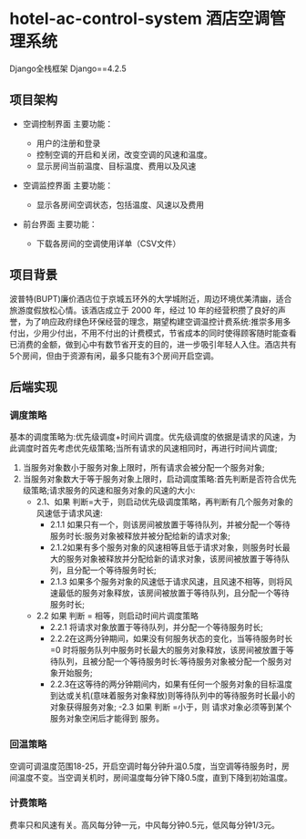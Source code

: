 # hotel-ac-control-system 酒店空调管理系统

Django全栈框架
Django==4.2.5

## 项目架构

- 空调控制界面
    主要功能：
    - 用户的注册和登录
    - 控制空调的开启和关闭，改变空调的风速和温度。
    - 显示房间当前温度、目标温度、费用以及风速

- 空调监控界面
    主要功能：
    - 显示各房间空调状态，包括温度、风速以及费用

- 前台界面
    主要功能：
    - 下载各房间的空调使用详单（CSV文件）

## 项目背景

波普特(BUPT)廉价酒店位于京城五环外的大学城附近，周边环境优美清幽，适合旅游度假放松心情。该酒店成立于 2000 年，经过 10 年的经营积攒了良好的声誉，为了响应政府绿色环保经营的理念，期望构建空调温控计费系统:推崇多用多付出，少用少付出，不用不付出的计费模式，节省成本的同时使得顾客随时能查看已消费的金额，做到心中有数节省开支的目的，进一步吸引年轻人入住。酒店共有5个房间，但由于资源有闲，最多只能有3个房间开启空调。

## 后端实现

### 调度策略
基本的调度策略为:优先级调度+时间片调度。优先级调度的依据是请求的风速，为此调度时首先考虑优先级策略;当所有请求的风速相同时，再进行时间片调度;
1) 当服务对象数小于服务对象上限时，所有请求会被分配一个服务对象;
2) 当服务对象数大于等于服务对象上限时，启动调度策略:首先判断是否符合优先级策略;请求服务的风速和服务对象的风速的大小:
    - 2.1、如果 判断=大于，则启动优先级调度策略，再判断有几个服务对象的风速低于请求风速:
        - 2.1.1 如果只有一个，则该房间被放置于等待队列，并被分配一个等待服务时长:服务对象被释放并被分配给新的请求对象;
        - 2.1.2如果有多个服务对象的风速相等且低于请求对象，则服务时长最大的服务对象被释放并分配给新的请求对象，该房间被放置于等待队列，且分配一个等待服务时长;
        - 2.1.3 如果多个服务对象的风速低于请求风速，且风速不相等，则将风速最低的服务对象释放，该房间被放置于等待队列，且分配一个等待服务时长;
    - 2.2 如果 判断 = 相等，则启动时间片调度策略
        - 2.2.1 将请求对象放置于等待队列，并分配一个等待服务时长;
        - 2.2.2在这两分钟期间，如果没有何服务状态的变化，当等待服务时长=0 时将服务队列中服务时长最大的服务对象释放，该房间被放置于等待队列，且被分配一个等待服务时长:等待服务对象被分配一个服务对象开始服务;
        - 2.2.3在这等待的两分钟期间内，如果有任何一个服务对象的目标温度到达或关机(意味着服务对象释放)则等待队列中的等待服务时长最小的对象获得服务对象;
    -2.3 如果 判断 =小于，则 请求对象必须等到某个服务对象空闲后才能得到
    服务。

### 回温策略
空调可调温度范围18-25，开启空调时每分钟升温0.5度，当空调等待服务时，房间温度不变。当空调关机时，房间温度每分钟下降0.5度，直到下降到初始温度。

### 计费策略
费率只和风速有关。高风每分钟一元，中风每分钟0.5元，低风每分钟1/3元。
